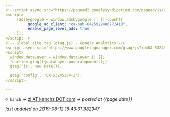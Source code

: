 ```yaml
---
<!--script async src="https://pagead2.googlesyndication.com/pagead/js/adsbygoogle.js"></script>
<script>
     (adsbygoogle = window.adsbygoogle || []).push({
          google_ad_client: "ca-pub-6425922486772410",
          enable_page_level_ads: true
     });
</script-->
<!-- Global site tag (gtag.js) - Google Analytics -->
<script async src="https://www.googletagmanager.com/gtag/js?id=UA-53245384-2"></script>
<script>
  window.dataLayer = window.dataLayer || [];
  function gtag(){dataLayer.push(arguments);}
  gtag('js', new Date());

  gtag('config', 'UA-53245384-2');
</script>

---
```

`© kanch` → [zl AT kanchz DOT com](kanchisme@gmail.com) → _posted at {{page.date}}_

_last updated on 2019-08-12 16:43:31.382947_